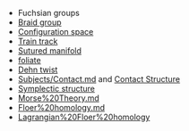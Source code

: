 - Fuchsian groups
- [Braid group](Braid%20group)
- [Configuration space](Configuration%20space)
- [Train track](Train%20track)
- [Sutured manifold](Sutured%20manifold)
- [foliate](foliate.md)
- [Dehn twist](Dehn%20twist)
- [Subjects/Contact.md](../Subjects/Contact.md) and [Contact Structure](Contact%20Structure)
- [Symplectic structure](Symplectic%20structure)
- [Morse%20Theory.md](Morse%20Theory.md)
- [Floer%20homology.md](Floer%20homology.md)
- [Lagrangian%20Floer%20homology](Lagrangian%20Floer%20homology)